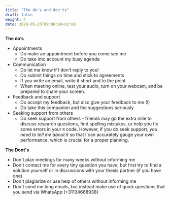 ```yaml
---
title: "The do's and don'ts"
draft: false
weight: 4
date: 2020-05-25T09:00:00+02:00
---
```


**The do’s**

* Appointments
    * Do make an appointment before you come see me
    * Do take into account my busy agenda
* Communication
    * Do let me know if I don't reply to you!
    * Do submit things on time and stick to agreements
    * If you write an email, write it short and to the point
    * When meeting online, test your audio, turn on your webcam, and be prepared to share your screen.
* Feedback and support
    * Do accept my feedback, but also give your feedback to me (!)
    * Do take this companion and the suggestions seriously
* Seeking support from others
    * Do seek support from others - friends may go the extra mile to discuss research questions, find spelling mistakes, or help you fix some errors in your `R` code. However, if you do seek support, *you need to tell me about it* so that I can accurately gauge your own performance, which is crucial for a proper planning.
    <!-- For example, if you have a professional copy editor improve the writing of your thesis proposal (without telling me), then I will likely overestimate your writing capabilities, which may lead to an unrealistic planning of your thesis process.-->

**The Dont's**

* Don't plan meetings for many weeks without informing me
* Don't contact me for every tiny question you have, but first try to find a solution yourself or in discussions with your thesis partner (if you have one)
* Don't plagiarize or use help of others without informing me
* Don't send me long emails, but instead make use of quick questions that you send via WhatsApp (+31134668938)
